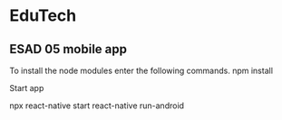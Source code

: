 # EduTech
## ESAD 05 mobile app

To install the node modules enter the following commands.
npm install

Start app

npx react-native start
react-native run-android
